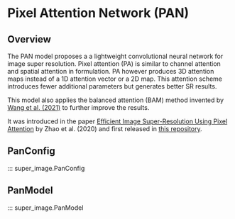 # Pixel Attention Network (PAN)

## Overview

The PAN model proposes a a lightweight convolutional neural network for image super resolution. Pixel attention (PA) is similar to channel attention and spatial attention in formulation. PA however produces 3D attention maps instead of a 1D attention vector or a 2D map. This attention scheme introduces fewer additional parameters but generates better SR results.

This model also applies the balanced attention (BAM) method invented by [Wang et al. (2021)](https://arxiv.org/abs/2104.07566) to further improve the results.

It was introduced in the paper  [Efficient Image Super-Resolution Using Pixel Attention](https://arxiv.org/abs/2010.01073) by Zhao et al. (2020) and first released in [this repository](https://github.com/zhaohengyuan1/PAN).  

## PanConfig

::: super_image.PanConfig

## PanModel

::: super_image.PanModel
